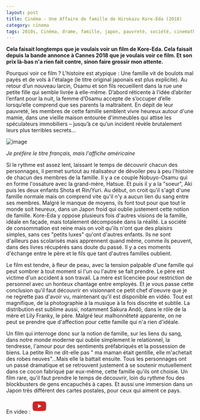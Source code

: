 ```yaml
---
layout: post
title: Cinéma - Une Affaire de famille de Hirokazu Kore-Eda (2018)
category: cinema
tags: 2010s, Cinéma, drame, famille, japon, pauvreté, société, cinematheque ideale
---
```

**Cela faisait longtemps que je voulais voir un film de Kore-Eda. Cela faisait depuis la bande annonce à Cannes 2018 que je voulais voir ce film. Et son prix là-bas n'a rien fait contre, sinon faire grossir mon attente.**

Pourquoi voir ce film ? L'histoire est atypique : Une famille vit de boulots mal payés et de vols à l'étalage (le titre original japonais est plus explicite). Au retour d’un nouveau larcin, Osamu et son fils recueillent dans la rue une petite fille qui semble livrée à elle-même. D’abord réticente à l’idée d’abriter l’enfant pour la nuit, la femme d’Osamu accepte de s’occuper d’elle lorsqu‘elle comprend que ses parents la maltraitent. En dépit de leur pauvreté, les membres de cette famille semblent vivre heureux autour d'une mamie, dans une vieille maison entourée d'immeubles qui attise les spéculateurs immobiliers – jusqu’à ce qu’un incident révèle brutalement leurs plus terribles secrets…

![image](https://filedn.eu/llqi9IBxlYouGRXYG2xlROb/img/2019/shoplifters.jpg)

*Je préfère le titre français, mais l'affiche américaine*

Si le rythme est assez lent, laissant le temps de découvrir chacun des personnages, il permet surtout au réalisateur de dévoiler peu à peu l'histoire de chacun des membres de la famille. Il y a ce couple Nobuyo-Osamu qui en forme l'ossature avec la grand-mère, Hatsue. Et puis il y a la "soeur", Aki puis les deux enfants Shota et Rin/Yuri. Au début, on croit qu'il s'agit d'une famille normale mais on comprend vite qu'il n'y a aucun lien du sang entre ses membres. Malgré le manque de moyens, ils font tout pour que tout le monde soit heureux, dans un Japon froid qui oublie justement cette notion de famille. Kore-Eda y oppose plusieurs fois d'autres visions de la famille, idéale en façade, mais totalement décomposée dans la réalité. La société de consommation est reine mais on voit qu'ils n'ont que des plaisirs simples, sans ces "petits luxes" qu'ont d'autres enfants. Ils ne sont d'ailleurs pas scolarisés mais apprennent quand même, comme ils peuvent, dans des livres récupérés sans doute du passé. Il y a ces moments d'échange entre le père et le fils que tant d'autres familles oublient.

Le film est tendre, à fleur de peau, avec la tension palpable d'une famille qui peut sombrer à tout moment si l'un ou l'autre se fait prendre. Le père est victime d'un accident à son travail. La mère est licenciée pour restriction de personnel avec un honteux chantage entre employés. Et je vous passe cette conclusion qu'il faut découvrir en visionnant ce petit chef d'oeuvre que je ne regrette pas d'avoir vu, maintenant qu'il est disponible en vidéo. Tout est magnifique, de la photographie à la musique à la fois discrète et subtile. La distribution est sublime aussi, notamment Sakura Andô, dans le rôle de la mère et Lily Franky, le père. Malgré leur malhonnêteté apparente, on ne peut se prendre que d'affection pour cette famille qui n'a rien d'idéale.

Un film qui interroge donc sur la notion de famille, sur les liens du sang, dans notre monde moderne qui oublie simplement le relationnel, la tendresse, l'amour pour des sentiments préfabriqués et la possession de biens. La petite Rin ne dit-elle pas " ma maman était gentille, elle m'achetait des robes neuves"...Mais elle la battait ensuite. Tous les personnages ont un passé dramatique et se retrouvent justement à se soutenir mutuellement dans ce cocon fabriqué par eux-même, cette famille qu'ils ont choisie. Un film rare, qu'il faut prendre le temps de découvrir, loin du rythme fou des blockbusters de gens encapuchés à capes. Et aussi une immersion dans un Japon très différent des cartes postales, pour ceux qui aiment ce pays. 

En video : [![video](/images/youtube.png)](https://www.youtube.com/watch?v=Oy2rhcEbrAU)


